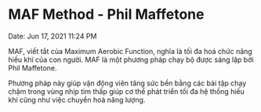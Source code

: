 # MAF Method - Phil Maffetone

Date: Jun 17, 2021 11:24 PM

MAF, viết tắt của Maximum Aerobic Function, nghĩa là tối đa hoá chức năng hiếu khí của con người. MAF là một phương pháp chạy bộ được sáng lập bởi Phil Maffetone.

Phương pháp này giúp vận động viên tăng sức bền bằng các bài tập chạy chậm trong vùng nhịp tim thấp giúp cơ thể phát triển tối đa hệ thống hiếu khí cũng như việc chuyển hoá năng lượng.